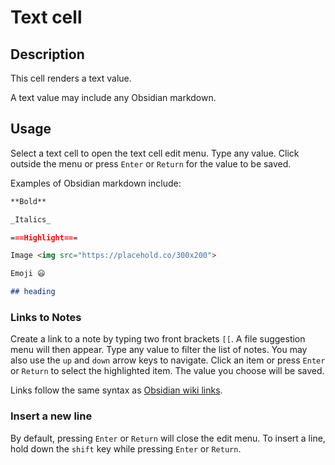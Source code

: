 # Text cell

## Description

This cell renders a text value.

A text value may include any Obsidian markdown.

## Usage

Select a text cell to open the text cell edit menu. Type any value. Click outside the menu or press `Enter` or `Return` for the value to be saved.

Examples of Obsidian markdown include:

```markdown
**Bold**

_Italics_

===Highlight===

Image <img src="https://placehold.co/300x200">

Emoji 😃

## heading
```

### Links to Notes

Create a link to a note by typing two front brackets `[[`. A file suggestion menu will then appear. Type any value to filter the list of notes. You may also use the `up` and `down` arrow keys to navigate. Click an item or press `Enter` or `Return` to select the highlighted item. The value you choose will be saved.

Links follow the same syntax as [Obsidian wiki links](https://help.obsidian.md/Linking+notes+and+files/Internal+links).

### Insert a new line

By default, pressing `Enter` or `Return` will close the edit menu. To insert a line, hold down the `shift` key while pressing `Enter` or `Return`.

